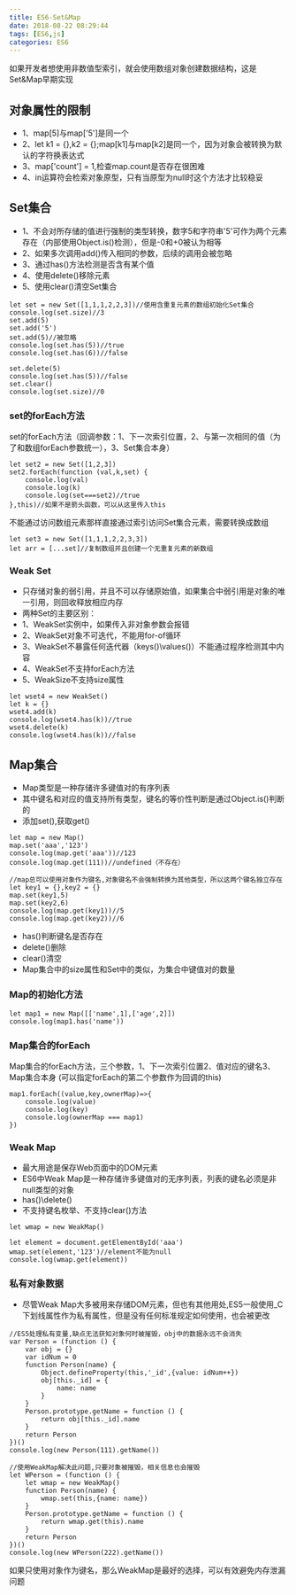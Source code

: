 ```yaml
---
title: ES6-Set&Map
date: 2018-08-22 08:29:44
tags: [ES6,js]
categories: ES6
---
```



如果开发者想使用非数值型索引，就会使用数组对象创建数据结构，这是Set&Map早期实现
## 对象属性的限制
* 1、map[5]与map['5']是同一个
* 2、let k1 = {},k2 = {};map[k1]与map[k2]是同一个，因为对象会被转换为默认的字符换表达式
* 3、map['count'] = 1,检查map.count是否存在很困难
* 4、in运算符会检索对象原型，只有当原型为null时这个方法才比较稳妥

## Set集合
* 1、不会对所存储的值进行强制的类型转换，数字5和字符串'5'可作为两个元素存在（内部使用Object.is()检测），但是-0和+0被认为相等
* 2、如果多次调用add()传入相同的参数，后续的调用会被忽略
* 3、通过has()方法检测是否含有某个值
* 4、使用delete()移除元素
* 5、使用clear()清空Set集合

```
let set = new Set([1,1,1,2,2,3])//使用含重复元素的数组初始化Set集合
console.log(set.size)//3
set.add(5)
set.add('5')
set.add(5)//被忽略
console.log(set.has(5))//true
console.log(set.has(6))//false

set.delete(5)
console.log(set.has(5))//false
set.clear()
console.log(set.size)//0
```

### set的forEach方法
set的forEach方法（回调参数：1、下一次索引位置，2、与第一次相同的值（为了和数组forEach参数统一），3、Set集合本身）

```
let set2 = new Set([1,2,3])
set2.forEach(function (val,k,set) {
    console.log(val)
    console.log(k)
    console.log(set===set2)//true
},this)//如果不是箭头函数，可以从这里传入this
```


不能通过访问数组元素那样直接通过索引访问Set集合元素，需要转换成数组
```
let set3 = new Set([1,1,1,2,2,3,3])
let arr = [...set]//复制数组并且创建一个无重复元素的新数组
```
### Weak Set
* 只存储对象的弱引用，并且不可以存储原始值，如果集合中弱引用是对象的唯一引用，则回收释放相应内存
* 两种Set的主要区别：
* 1、WeakSet实例中，如果传入非对象参数会报错
* 2、WeakSet对象不可迭代，不能用for-of循环
* 3、WeakSet不暴露任何迭代器（keys()\values()）不能通过程序检测其中内容
* 4、WeakSet不支持forEach方法
* 5、WeakSize不支持size属性

```
let wset4 = new WeakSet()
let k = {}
wset4.add(k)
console.log(wset4.has(k))//true
wset4.delete(k)
console.log(wset4.has(k))//false
```

## Map集合
* Map类型是一种存储许多键值对的有序列表
* 其中键名和对应的值支持所有类型，键名的等价性判断是通过Object.is()判断的
* 添加set(),获取get()


```
let map = new Map()
map.set('aaa','123')
console.log(map.get('aaa'))//123
console.log(map.get(111))//undefined（不存在）

//map总可以使用对象作为键名,对象键名不会强制转换为其他类型，所以这两个键名独立存在
let key1 = {},key2 = {}
map.set(key1,5)
map.set(key2,6)
console.log(map.get(key1))//5
console.log(map.get(key2))//6
```

* has()判断键名是否存在
* delete()删除
* clear()清空
* Map集合中的size属性和Set中的类似，为集合中键值对的数量

### Map的初始化方法

```
let map1 = new Map([['name',1],['age',2]])
console.log(map1.has('name'))
```


### Map集合的forEach
Map集合的forEach方法，三个参数，1、下一次索引位置2、值对应的键名3、Map集合本身 (可以指定forEach的第二个参数作为回调的this)

```
map1.forEach((value,key,ownerMap)=>{
    console.log(value)
    console.log(key)
    console.log(ownerMap === map1)
})
```

### Weak Map
* 最大用途是保存Web页面中的DOM元素
* ES6中Weak Map是一种存储许多键值对的无序列表，列表的键名必须是非null类型的对象
* has()\delete()
* 不支持键名枚举、不支持clear()方法


```
let wmap = new WeakMap()

let element = document.getElementById('aaa')
wmap.set(element,'123')//element不能为null
console.log(wmap.get(element))
```

### 私有对象数据
* 尽管Weak Map大多被用来存储DOM元素，但也有其他用处,ES5一般使用_C下划线属性作为私有属性，但是没有任何标准规定如何使用，也会被更改


```
//ES5处理私有变量,缺点无法获知对象何时被摧毁，obj中的数据永远不会消失
var Person = (function () {
    var obj = {}
    var idNum = 0
    function Person(name) {
        Object.defineProperty(this,'_id',{value: idNum++})
        obj[this._id] = {
            name: name
        }
    }
    Person.prototype.getName = function () {
        return obj[this._id].name
    }
    return Person
})()
console.log(new Person(111).getName())
```


```
//使用WeakMap解决此问题,只要对象被摧毁，相关信息也会摧毁
let WPerson = (function () {
    let wmap = new WeakMap()
    function Person(name) {
        wmap.set(this,{name: name})
    }
    Person.prototype.getName = function () {
        return wmap.get(this).name
    }
    return Person
})()
console.log(new WPerson(222).getName())
```


如果只使用对象作为键名，那么WeakMap是最好的选择，可以有效避免内存泄漏问题
